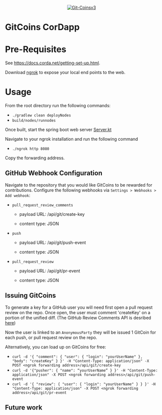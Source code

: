 <p align="center">
  <a href="https://ibb.co/KyPL2rt"><img src="https://i.ibb.co/2K9svkz/Git-Coinsv3.png" alt="Git-Coinsv3" border="0" /></a>
</p>

# GitCoins CorDapp

# Pre-Requisites

See https://docs.corda.net/getting-set-up.html.

Download [ngrok](https://ngrok.com/download) to expose your local end points to the web. 

# Usage

From the root directory run the following commands:

* `./gradlew clean deployNodes`
* `build/nodes/runnodes`

Once built, start the spring boot web server [Server.kt](https://github.com/willhr3/review-tokens-cordapp/blob/release-V4/clients/src/main/kotlin/com/gitcoins/webserver/Server.kt)

Navigate to your ngrok installation and run the following command 
* `./ngrok http 8080`

Copy the forwarding address.

## GitHub Webhook Configuration

Navigate to the repository that you would like GitCoins to be rewarded for contributions. Configure the following webhooks via `Settings > Webhooks > Add webhook`:
* `pull_request_review_comments`

  * payload URL: <ngrok forwarding address>/api/git/create-key
  
  * content type: JSON

* `push`
  
  * payload URL: <ngrok forwarding address>/api/git/push-event

  * content type: JSON
  
* `pull_request_review`
  
  * payload URL: <ngrok forwarding address>/api/git/pr-event
  
  * content type: JSON

## Issuing GitCoins

To generate a key for a GitHub user you will need first open a pull request review on the repo. Once open, the user must comment 'createKey' on a portion of the unified diff. (The GitHub Review Comments API is desribed [here](https://developer.github.com/v3/pulls/comments/#list-comments-on-a-pull-request))

Now the user is linked to an `AnonymousParty` they will be issued 1 GitCoin for each push, or pull request review on the repo. 

Alternatively, you can load up on GitCoins for free: 
* `curl -d '{ "comment": { "user": { "login": "yourUserName" }, "body": "createKey" } }' -H "Content-Type: application/json" -X POST <ngrok forwarding address>/api/git/create-key`
* `curl -d '{"pusher": { "name": “yourUserName” } }' -H "Content-Type: application/json" -X POST <ngrok forwarding address>/api/git/push-event`
* `curl -d '{ "review": { "user": { "login": "yourUserName" } } }' -H "Content-Type: application/json" -X POST <ngrok forwarding address>/api/git/pr-event`

## Future work
